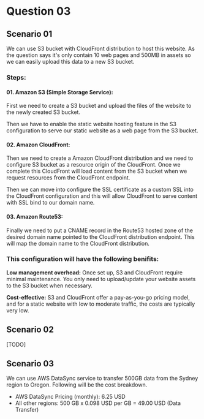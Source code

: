 # Question 03

## Scenario 01

We can use S3 bucket with CloudFront distribution to host this website. As the question says it's only contain 10 web pages and 500MB in assets so we can easily upload this data to a new S3 bucket.

### Steps:

#### 01. Amazon S3 (Simple Storage Service):

First we need to create a S3 bucket and upload the files of the website to the newly created S3 bucket.

Then we have to enable the static website hosting feature in the S3 configuration to serve our static website as a web page from the S3 bucket.


#### 02. Amazon CloudFront:

Then we need to create a Amazon CloudFront distribution and we need to configure S3 bucket as a resource origin of the CloudFront. Once we complete this CloudFront will load content from the S3 bucket when we request resources from the CloudFront endpoint.

Then we can move into configure the SSL certificate as a custom SSL into the CloudFront configuration and this will allow CloudFront to serve content with SSL bind to our domain name.


#### 03. Amazon Route53:

Finally we need to put a CNAME record in the Route53 hosted zone of the desired domain name pointed to the CloudFront distribution endpoint. This will map the domain name to the CloudFront distribution.


### This configuration will have the following benifits:

**Low management overhead:** Once set up, S3 and CloudFront require minimal maintenance. You only need to upload/update your website assets to the S3 bucket when necessary.

**Cost-effective:** S3 and CloudFront offer a pay-as-you-go pricing model, and for a static website with low to moderate traffic, the costs are typically very low.


## Scenario 02

[TODO]


## Scenario 03

We can use AWS DataSync service to transfer 500GB data from the Sydney region to Oregon. Following will be the cost breakdown.

- AWS DataSync Pricing (monthly): 6.25 USD
- All other regions: 500 GB x 0.098 USD per GB = 49.00 USD (Data Transfer)